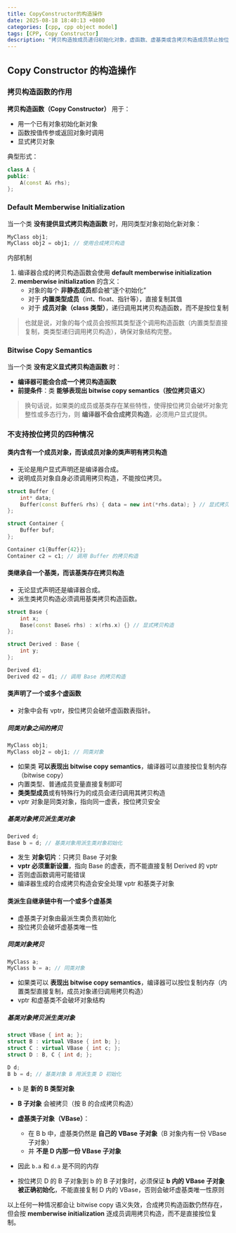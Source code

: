 ```yaml
---
title: CopyConstructor的构造操作
date: 2025-08-18 18:40:13 +0800
categories: [cpp, cpp object model]
tags: [CPP, Copy Constructor]
description: "拷贝构造按成员递归初始化对象，虚函数、虚基类或含拷贝构造成员禁止按位复制，保证对象完整性和多态安全。"
---
```

## Copy Constructor 的构造操作

### 拷贝构造函数的作用

**拷贝构造函数（Copy Constructor）** 用于：

- 用一个已有对象初始化新对象
- 函数按值传参或返回对象时调用
- 显式拷贝对象

典型形式：

```cpp
class A {
public:
    A(const A& rhs);
};
```

### Default Memberwise Initialization

当一个类 **没有提供显式拷贝构造函数** 时，用同类型对象初始化新对象：

```cpp
MyClass obj1;
MyClass obj2 = obj1; // 使用合成拷贝构造
```

内部机制

1. 编译器合成的拷贝构造函数会使用 **default memberwise initialization**
2. **memberwise initialization** 的含义：
   - 对象的每个 **非静态成员**都会被“逐个初始化”
   - 对于 **内置类型成员**（int、float、指针等），直接复制其值
   - 对于 **成员对象（class 类型）**，递归调用其拷贝构造函数，而不是按位复制

> 也就是说，对象的每个成员会按照其类型逐个调用构造函数（内置类型直接复制，类类型递归调用拷贝构造），确保对象结构完整。

### Bitwise Copy Semantics

当一个类 **没有定义显式拷贝构造函数** 时：

- **编译器可能会合成一个拷贝构造函数**
- **前提条件**：类 **能够表现出 bitwise copy semantics（按位拷贝语义）**

> 换句话说，如果类的成员或基类存在某些特性，使得按位拷贝会破坏对象完整性或多态行为，则 **编译器不会合成拷贝构造**，必须用户显式提供。

### 不支持按位拷贝的四种情况

#### **类内含有一个成员对象，而该成员对象的类声明有拷贝构造**

- 无论是用户显式声明还是编译器合成。
- 说明成员对象自身必须调用拷贝构造，不能按位拷贝。

```cpp
struct Buffer {
    int* data;
    Buffer(const Buffer& rhs) { data = new int(*rhs.data); } // 显式拷贝构造
};

struct Container { 
    Buffer buf; 
};

Container c1{Buffer{42}};
Container c2 = c1; // 调用 Buffer 的拷贝构造
```

#### **类继承自一个基类，而该基类存在拷贝构造**

- 无论显式声明还是编译器合成。
- 派生类拷贝构造必须调用基类拷贝构造函数。

```cpp
struct Base { 
    int x; 
    Base(const Base& rhs) : x(rhs.x) {} // 显式拷贝构造
};

struct Derived : Base { 
    int y; 
};

Derived d1;
Derived d2 = d1; // 调用 Base 的拷贝构造
```

#### **类声明了一个或多个虚函数**

- 对象中会有 vptr，按位拷贝会破坏虚函数表指针。

##### 同类对象之间的拷贝

```cpp
MyClass obj1;
MyClass obj2 = obj1; // 同类对象
```

- 如果类 **可以表现出 bitwise copy semantics**，编译器可以直接按位复制内存（bitwise copy）
- 内置类型、普通成员变量直接复制即可
- **类类型成员**或有特殊行为的成员会递归调用其拷贝构造
- vptr 对象是同类对象，指向同一虚表，按位拷贝安全

##### 基类对象拷贝派生类对象

```cpp
Derived d;
Base b = d; // 基类对象用派生类对象初始化
```

- 发生 **对象切片**：只拷贝 Base 子对象
- **vptr 必须重新设置**，指向 Base 的虚表，而不能直接复制 Derived 的 vptr
- 否则虚函数调用可能错误
- 编译器生成的合成拷贝构造会安全处理 vptr 和基类子对象

#### **类派生自继承链中有一个或多个虚基类**

- 虚基类子对象由最派生类负责初始化
- 按位拷贝会破坏虚基类唯一性

##### 同类对象拷贝

```cpp
MyClass a;
MyClass b = a; // 同类对象
```

- 如果类可以 **表现出 bitwise copy semantics**，编译器可以按位复制内存（内置类型直接复制，成员对象递归调用拷贝构造）
- vptr 和虚基类不会破坏对象结构

##### 基类对象拷贝派生类对象

```cpp
struct VBase { int a; };
struct B : virtual VBase { int b; };
struct C : virtual VBase { int c; };
struct D : B, C { int d; };

D d;
B b = d; // 基类对象 B 用派生类 D 初始化
```

- `b` 是 **新的 B 类型对象**

- **B 子对象** 会被拷贝（按 B 的合成拷贝构造）

- **虚基类子对象（VBase）**：
  - 在 B b 中，虚基类仍然是 **自己的 VBase 子对象**（B 对象内有一份 VBase 子对象）
  - 并 **不是 D 内那一份 VBase 子对象**
  
- 因此 `b.a` 和 `d.a` 是不同的内存

- 按位拷贝 D 的 B 子对象到 b 的 B 子对象时，必须保证 **b 内的 VBase 子对象被正确初始化**，不能直接复制 D 内的 VBase，否则会破坏虚基类唯一性原则

以上任何一种情况都会让 bitwise copy 语义失效，合成拷贝构造函数仍然存在，但会按 **memberwise initialization** 逐成员调用拷贝构造，而不是直接按位复制。

